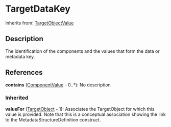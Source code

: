 
# TargetDataKey

Inherits from: [TargetObjectValue](TargetObjectValue.md)



## Description

The identification of the components and the values that form the data or metadata key.




## References

**contains** ([ComponentValue](ComponentValue.md) - 0..*): No description

### Inherited

**valueFor** ([TargetObject](TargetObject.md) - 1): Associates the TargetObject for which this value is provided. Note that this is a conceptual association showing the link to the MetadataStructureDefinition construct.



